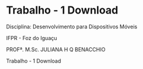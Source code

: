# Trabalho - 1 Download

Disciplina: Desenvolvimento para Dispositivos Móveis

IFPR - Foz do Iguaçu

PROFª. M.Sc. JULIANA H Q BENACCHIO

Trabalho - 1 Download
